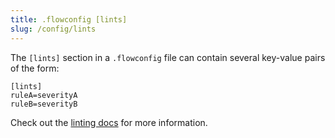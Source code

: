 ```yaml
---
title: .flowconfig [lints]
slug: /config/lints
---
```


The `[lints]` section in a `.flowconfig` file can contain several key-value
pairs of the form:

```
[lints]
ruleA=severityA
ruleB=severityB
```

Check out the [linting docs](../linting) for more information.

